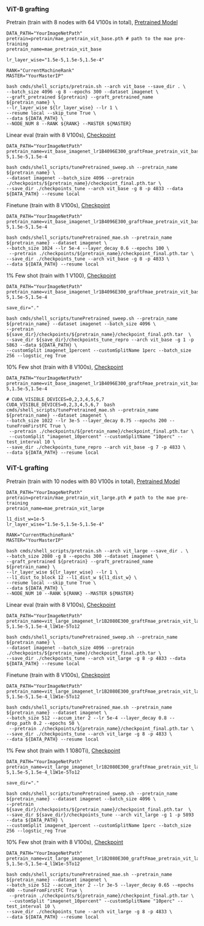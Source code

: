 ### ViT-B grafting
Pretrain (train with 8 nodes with 64 V100s in total), [Pretrained Model](https://www.dropbox.com/sh/e9czo0xtivdqvff/AAACFSQPRthsZo_nNAWD0ot4a?dl=0)
```shell
DATA_PATH="YourImageNetPath"
pretrain=pretrain/mae_pretrain_vit_base.pth # path to the mae pre-training
pretrain_name=mae_pretrain_vit_base

lr_layer_wise="1.5e-5,1.5e-5,1.5e-4"

RANK="CurrentMachineRank"
MASTER="YourMasterIP"

bash cmds/shell_scripts/pretrain.sh --arch vit_base --save_dir . \
--batch_size 4096 -g 8 --epochs 300 --dataset imagenet \
--graft_pretrained ${pretrain} --graft_pretrained_name ${pretrain_name} \
--lr_layer_wise ${lr_layer_wise} --lr 1 \
--resume local --skip_tune True \
--data ${DATA_PATH} \
--NODE_NUM 8 --RANK ${RANK} --MASTER ${MASTER}
```

Linear eval (train with 8 V100s), [Checkpoint](https://www.dropbox.com/sh/b7g9c3kbp5y4j7f/AAB_Tp1fC1ezGMXbth5u0moma?dl=0)
```shell
DATA_PATH="YourImageNetPath"
pretrain_name=vit_base_imagenet_lr1B4096E300_graftFmae_pretrain_vit_base_lrLayerW1.5e-5,1.5e-5,1.5e-4

bash cmds/shell_scripts/tunePretrained_sweep.sh --pretrain_name ${pretrain_name} \
--dataset imagenet --batch_size 4096 --pretrain ./checkpoints/${pretrain_name}/checkpoint_final.pth.tar \
--save_dir ./checkpoints_tune --arch vit_base -g 8 -p 4833 --data ${DATA_PATH} --resume local
```

Finetune (train with 8 V100s), [Checkpoint](https://www.dropbox.com/sh/go0635x6bx97z2y/AAANtU0mSPpL2NAcBqiHuoAxa?dl=0)
```shell
DATA_PATH="YourImageNetPath"
pretrain_name=vit_base_imagenet_lr1B4096E300_graftFmae_pretrain_vit_base_lrLayerW1.5e-5,1.5e-5,1.5e-4

bash cmds/shell_scripts/tunePretrained_mae.sh --pretrain_name ${pretrain_name} --dataset imagenet \
--batch_size 1024 --lr 5e-4 --layer_decay 0.6 --epochs 100 \
 --pretrain ./checkpoints/${pretrain_name}/checkpoint_final.pth.tar \
--save_dir ./checkpoints_tune --arch vit_base -g 8 -p 4833 \
--data ${DATA_PATH} --resume local
```


1% Few shot (train with 1 V100), [Checkpoint](https://www.dropbox.com/sh/crb7058rxo69i2x/AACLa8TKeA-t7-6qTQ93MF9na?dl=0)
```shell
DATA_PATH="YourImageNetPath"
pretrain_name=vit_base_imagenet_lr1B4096E300_graftFmae_pretrain_vit_base_lrLayerW1.5e-5,1.5e-5,1.5e-4

save_dir="."

bash cmds/shell_scripts/tunePretrained_sweep.sh --pretrain_name ${pretrain_name} --dataset imagenet --batch_size 4096 \
--pretrain ${save_dir}/checkpoints/${pretrain_name}/checkpoint_final.pth.tar  \
--save_dir ${save_dir}/checkpoints_tune_repro --arch vit_base -g 1 -p 5863 --data ${DATA_PATH} \
--customSplit imagenet_1percent --customSplitName 1perc --batch_size 256 --logstic_reg True
```

10% Few shot (train with 8 V100s), [Checkpoint](https://www.dropbox.com/sh/3rl3w1nqs88w8lx/AACAAyU8bosnllRealCoc3qJa?dl=0)
```shell
DATA_PATH="YourImageNetPath"
pretrain_name=vit_base_imagenet_lr1B4096E300_graftFmae_pretrain_vit_base_lrLayerW1.5e-5,1.5e-5,1.5e-4

# CUDA_VISIBLE_DEVICES=0,2,3,4,5,6,7 
CUDA_VISIBLE_DEVICES=0,2,3,4,5,6,7  bash cmds/shell_scripts/tunePretrained_mae.sh --pretrain_name ${pretrain_name} --dataset imagenet \
--batch_size 1022 --lr 3e-5 --layer_decay 0.75 --epochs 200 --tuneFromFirstFC True \
 --pretrain ./checkpoints/${pretrain_name}/checkpoint_final.pth.tar \
 --customSplit "imagenet_10percent" --customSplitName "10perc" --test_interval 10 \
--save_dir ./checkpoints_tune_repro --arch vit_base -g 7 -p 4833 \
--data ${DATA_PATH} --resume local
```

### ViT-L grafting 
Pretrain (train with 10 nodes with 80 V100s in total), [Pretrained Model](https://www.dropbox.com/sh/fk92wphgu8fq772/AADIffCTMlRyafva_Ungr_n4a?dl=0)
```shell
DATA_PATH="YourImageNetPath"
pretrain=pretrain/mae_pretrain_vit_large.pth # path to the mae pre-training
pretrain_name=mae_pretrain_vit_large

l1_dist_w=1e-5
lr_layer_wise="1.5e-5,1.5e-5,1.5e-4"

RANK="CurrentMachineRank"
MASTER="YourMasterIP"

bash cmds/shell_scripts/pretrain.sh --arch vit_large --save_dir . \
--batch_size 2080 -g 8 --epochs 300 --dataset imagenet \
--graft_pretrained ${pretrain} --graft_pretrained_name ${pretrain_name} \
--lr_layer_wise ${lr_layer_wise} --lr 1 \
--l1_dist_to_block 12 --l1_dist_w ${l1_dist_w} \
--resume local --skip_tune True \
--data ${DATA_PATH} \
--NODE_NUM 10 --RANK ${RANK} --MASTER ${MASTER}
```

Linear eval (train with 8 V100s), [Checkpoint](https://www.dropbox.com/sh/lev2tgi2u0s7exo/AADcrb6F86zO8EG1yBFjPYR-a?dl=0)
```shell
DATA_PATH="YourImageNetPath"
pretrain_name=vit_large_imagenet_lr1B2080E300_graftFmae_pretrain_vit_large_lrLayerW1.5e-5,1.5e-5,1.5e-4_l1W1e-5To12

bash cmds/shell_scripts/tunePretrained_sweep.sh --pretrain_name ${pretrain_name} \
--dataset imagenet --batch_size 4096 --pretrain ./checkpoints/${pretrain_name}/checkpoint_final.pth.tar \
--save_dir ./checkpoints_tune --arch vit_large -g 8 -p 4833 --data ${DATA_PATH} --resume local
```

Finetune (train with 8 V100s), [Checkpoint](https://www.dropbox.com/sh/t44wlpfs5ovs0uq/AAA8wxR0J9LfG7j21IpgiIWIa?dl=0)
```shell
DATA_PATH="YourImageNetPath"
pretrain_name=vit_large_imagenet_lr1B2080E300_graftFmae_pretrain_vit_large_lrLayerW1.5e-5,1.5e-5,1.5e-4_l1W1e-5To12

bash cmds/shell_scripts/tunePretrained_mae.sh --pretrain_name ${pretrain_name} --dataset imagenet \
--batch_size 512 --accum_iter 2 --lr 5e-4 --layer_decay 0.8 --drop_path 0.2 --epochs 50 \
 --pretrain ./checkpoints/${pretrain_name}/checkpoint_final.pth.tar \
--save_dir ./checkpoints_tune --arch vit_large -g 8 -p 4833 \
--data ${DATA_PATH} --resume local
```

1% Few shot (train with 1 1080Ti), [Checkpoint](https://www.dropbox.com/sh/q78xnvsbyyguark/AAASc9ZQtVTT1V0grZuFWwINa?dl=0)
```shell
DATA_PATH="YourImageNetPath"
pretrain_name=vit_large_imagenet_lr1B2080E300_graftFmae_pretrain_vit_large_lrLayerW1.5e-5,1.5e-5,1.5e-4_l1W1e-5To12

save_dir="."

bash cmds/shell_scripts/tunePretrained_sweep.sh --pretrain_name ${pretrain_name} --dataset imagenet --batch_size 4096 \
--pretrain ${save_dir}/checkpoints/${pretrain_name}/checkpoint_final.pth.tar  \
--save_dir ${save_dir}/checkpoints_tune --arch vit_large -g 1 -p 5893 --data ${DATA_PATH} \
--customSplit imagenet_1percent --customSplitName 1perc --batch_size 256 --logstic_reg True
```

10% Few shot (train with 8 V100s), [Checkpoint](https://www.dropbox.com/sh/z9s7k1m3tocu5qv/AAAmNSo9XLXbKeuW-5vK8EKIa?dl=0)
```shell
DATA_PATH="YourImageNetPath"
pretrain_name=vit_large_imagenet_lr1B2080E300_graftFmae_pretrain_vit_large_lrLayerW1.5e-5,1.5e-5,1.5e-4_l1W1e-5To12

bash cmds/shell_scripts/tunePretrained_mae.sh --pretrain_name ${pretrain_name} --dataset imagenet \
--batch_size 512 --accum_iter 2 --lr 3e-5 --layer_decay 0.65 --epochs 400 --tuneFromFirstFC True \
 --pretrain ./checkpoints/${pretrain_name}/checkpoint_final.pth.tar \
 --customSplit "imagenet_10percent" --customSplitName "10perc" --test_interval 10 \
--save_dir ./checkpoints_tune --arch vit_large -g 8 -p 4833 \
--data ${DATA_PATH} --resume local
```